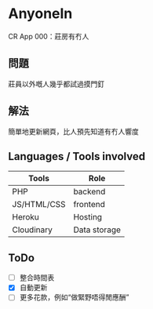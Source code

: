 # AnyoneIn
CR App 000：莊房有冇人

## 問題

莊員以外嘅人幾乎都試過摸門釘

## 解法
簡單地更新網頁，比人預先知道有冇人響度

## Languages / Tools involved
| Tools | Role |
| --- | --- |
| PHP | backend |
| JS/HTML/CSS | frontend |
| Heroku | Hosting |
| Cloudinary | Data storage |

## ToDo
- [ ] 整合時間表
- [x] 自動更新
- [ ] 更多花款，例如“做緊野唔得閒應酬”
